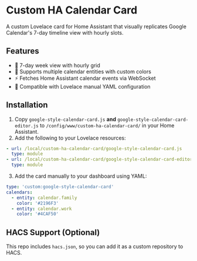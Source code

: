 # Custom HA Calendar Card

A custom Lovelace card for Home Assistant that visually replicates Google Calendar's 7-day timeline view with hourly slots.

## Features

- 📅 7-day week view with hourly grid
- 🎨 Supports multiple calendar entities with custom colors
- ⚡ Fetches Home Assistant calendar events via WebSocket
- 🧩 Compatible with Lovelace manual YAML configuration

## Installation

1. Copy `google-style-calendar-card.js` **and** `google-style-calendar-card-editor.js` to `/config/www/custom-ha-calendar-card/` in your Home Assistant.
2. Add the following to your Lovelace resources:

```yaml
- url: /local/custom-ha-calendar-card/google-style-calendar-card.js
  type: module
- url: /local/custom-ha-calendar-card/google-style-calendar-card-editor.js
  type: module
```

3. Add the card manually to your dashboard using YAML:

```yaml
type: 'custom:google-style-calendar-card'
calendars:
  - entity: calendar.family
    color: '#2196F3'
  - entity: calendar.work
    color: '#4CAF50'
```

## HACS Support (Optional)
This repo includes `hacs.json`, so you can add it as a custom repository to HACS.

